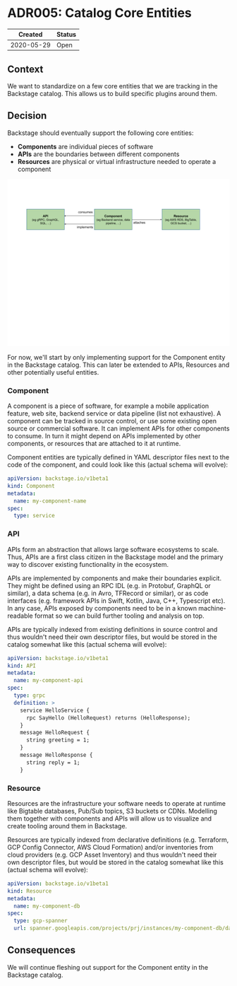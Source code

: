 # ADR005: Catalog Core Entities

| Created    | Status |
| ---------- | ------ |
| 2020-05-29 | Open   |

## Context

We want to standardize on a few core entities that we are tracking in the Backstage catalog. This allows us to build specific plugins around them.

## Decision

Backstage should eventually support the following core entities:

* **Components** are individual pieces of software
* **APIs** are the boundaries between different components
* **Resources** are physical or virtual infrastructure needed to operate a component

![Catalog Core Entities](catalog-core-entities.png)

For now, we'll start by only implementing support for the Component entity in the Backstage catalog. This can later be extended to APIs, Resources and other potentially useful entities.

### Component
A component is a piece of software, for example a mobile application feature, web site, backend service or data pipeline (list not exhaustive). A component can be tracked in source control, or use some existing open source or commercial software. It can implement APIs for other components to consume. In turn it might depend on APIs implemented by other components, or resources that are attached to it at runtime.

Component entities are typically defined in YAML descriptor files next to the code of the component, and could look like this (actual schema will evolve):
```yaml
apiVersion: backstage.io/v1beta1
kind: Component
metadata:
  name: my-component-name
spec:
  type: service
```

### API
APIs form an abstraction that allows large software ecosystems to scale. Thus, APIs are a first class citizen in the Backstage model and the primary way to discover existing functionality in the ecosystem.

APIs are implemented by components and make their boundaries explicit. They might be defined using an RPC IDL (e.g. in Protobuf, GraphQL or similar), a data schema (e.g. in Avro, TFRecord or similar), or as code interfaces (e.g. framework APIs in Swift, Kotlin, Java, C++, Typescript etc). In any case, APIs exposed by components need to be in a known machine-readable format so we can build further tooling and analysis on top.

APIs are typically indexed from existing definitions in source control and thus wouldn't need their own descriptor files, but would be stored in the catalog somewhat like this (actual schema will evolve):
```yaml
apiVersion: backstage.io/v1beta1
kind: API
metadata:
  name: my-component-api
spec:
  type: grpc
  definition: >
    service HelloService {
      rpc SayHello (HelloRequest) returns (HelloResponse);
    }
    message HelloRequest {
      string greeting = 1;
    }
    message HelloResponse {
      string reply = 1;
    }
```

### Resource
Resources are the infrastructure your software needs to operate at runtime like Bigtable databases, Pub/Sub topics, S3 buckets or CDNs. Modelling them together with components and APIs will allow us to visualize and create tooling around them in Backstage.

Resources are typically indexed from declarative definitions (e.g. Terraform, GCP Config Connector, AWS Cloud Formation) and/or inventories from cloud providers (e.g. GCP Asset Inventory) and thus wouldn't need their own descriptor files, but would be stored in the catalog somewhat like this (actual schema will evolve):
```yaml
apiVersion: backstage.io/v1beta1
kind: Resource
metadata:
  name: my-component-db
spec:
  type: gcp-spanner
  url: spanner.googleapis.com/projects/prj/instances/my-component-db/databases/my-db
```

## Consequences

We will continue fleshing out support for the Component entity in the Backstage catalog.
